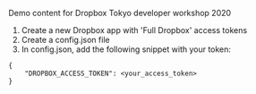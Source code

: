 Demo content for Dropbox Tokyo developer workshop 2020

1. Create a new Dropbox app with 'Full Dropbox' access tokens
2. Create a config.json file
3. In config.json, add the following snippet with your token:
```
{
    "DROPBOX_ACCESS_TOKEN": <your_access_token>
}
```